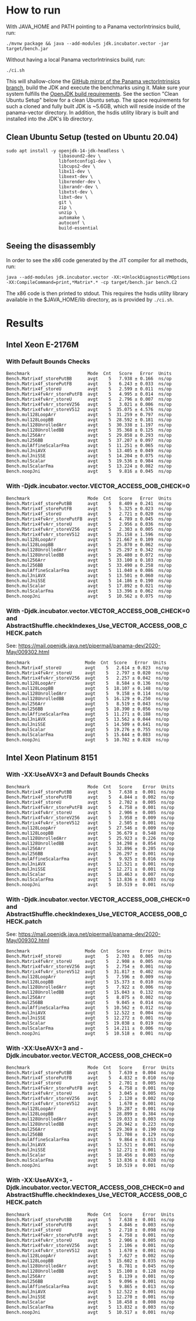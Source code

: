 # How to run

With JAVA_HOME and PATH pointing to a Panama vectorIntrinsics build, run:

```
./mvnw package && java --add-modules jdk.incubator.vector -jar target/bench.jar
```

Without having a local Panama vectorIntrinsics build, run:
```
./ci.sh
```
This will shallow-clone the [GitHub mirror of the Panama vectorIntrinsics branch](https://github.com/openjdk/panama-vector/tree/vectorIntrinsics), build the JDK and execute the benchmarks using it. Make sure your system fulfills the [OpenJDK build requirements](https://github.com/openjdk/panama-vector/blob/vectorIntrinsics/doc/building.md). See the section "Clean Ubuntu Setup" below for a clean Ubuntu setup.
The space requirements for such a cloned and fully built JDK is ~5.6GB, which will reside inside of the panama-vector directory.
In addition, the hsdis utility library is built and installed into the JDK's lib directory.

## Clean Ubuntu Setup (tested on Ubuntu 20.04)

```
sudo apt install -y openjdk-14-jdk-headless \
                    libasound2-dev \
                    libfontconfig1-dev \
                    libcups2-dev \
                    libx11-dev \
                    libxext-dev \
                    libxrender-dev \
                    libxrandr-dev \
                    libxtst-dev \
                    libxt-dev \
                    git \
                    zip \
                    unzip \
                    automake \
                    autoconf \
                    build-essential
```

## Seeing the disassembly

In order to see the x86 code generated by the JIT compiler for all methods, run:
```
java --add-modules jdk.incubator.vector -XX:+UnlockDiagnosticVMOptions -XX:CompileCommand=print,*Matrix*.* -cp target/bench.jar bench.C2
```
The x86 code is then printed to stdout. This requires the hsdis utility library available in the $JAVA_HOME/lib directory, as is provided by `./ci.sh`.

# Results

## Intel Xeon E-2176M
### With Default Bounds Checks
```
Benchmark                      Mode  Cnt   Score   Error  Units
Bench.Matrix4f_storePutBB      avgt    5   7.938 ± 0.166  ns/op
Bench.Matrix4f_storePutFB      avgt    5   6.243 ± 0.033  ns/op
Bench.Matrix4f_storeU          avgt    5   2.599 ± 0.011  ns/op
Bench.Matrix4fvArr_storePutFB  avgt    5   4.995 ± 0.014  ns/op
Bench.Matrix4fvArr_storeU      avgt    5   2.796 ± 0.007  ns/op
Bench.Matrix4fvArr_storeV256   avgt    5   3.021 ± 0.006  ns/op
Bench.Matrix4fvArr_storeV512   avgt    5  35.075 ± 4.576  ns/op
Bench.mul128LoopArr            avgt    5  31.259 ± 0.797  ns/op
Bench.mul128LoopBB             avgt    5  28.592 ± 0.181  ns/op
Bench.mul128UnrolledArr        avgt    5  30.338 ± 1.197  ns/op
Bench.mul128UnrolledBB         avgt    5  35.368 ± 0.125  ns/op
Bench.mul256Arr                avgt    5  29.858 ± 0.293  ns/op
Bench.mul256BB                 avgt    5  37.207 ± 0.097  ns/op
Bench.mulAffineScalarFma       avgt    5  11.251 ± 0.065  ns/op
Bench.mulJniAVX                avgt    5  13.405 ± 0.049  ns/op
Bench.mulJniSSE                avgt    5  14.204 ± 0.075  ns/op
Bench.mulScalar                avgt    5  19.536 ± 0.984  ns/op
Bench.mulScalarFma             avgt    5  13.224 ± 0.082  ns/op
Bench.noopJni                  avgt    5   9.816 ± 0.045  ns/op
```
### With -Djdk.incubator.vector.VECTOR_ACCESS_OOB_CHECK=0
```
Benchmark                      Mode  Cnt   Score   Error  Units
Bench.Matrix4f_storePutBB      avgt    5   8.409 ± 0.241  ns/op
Bench.Matrix4f_storePutFB      avgt    5   5.325 ± 0.023  ns/op
Bench.Matrix4f_storeU          avgt    5   2.721 ± 0.020  ns/op
Bench.Matrix4fvArr_storePutFB  avgt    5   4.789 ± 0.045  ns/op
Bench.Matrix4fvArr_storeU      avgt    5   2.956 ± 0.036  ns/op
Bench.Matrix4fvArr_storeV256   avgt    5   2.303 ± 0.005  ns/op
Bench.Matrix4fvArr_storeV512   avgt    5  35.158 ± 1.596  ns/op
Bench.mul128LoopArr            avgt    5  21.667 ± 0.109  ns/op
Bench.mul128LoopBB             avgt    5  25.870 ± 0.062  ns/op
Bench.mul128UnrolledArr        avgt    5  25.297 ± 0.342  ns/op
Bench.mul128UnrolledBB         avgt    5  26.480 ± 0.072  ns/op
Bench.mul256Arr                avgt    5  33.100 ± 0.103  ns/op
Bench.mul256BB                 avgt    5  33.490 ± 0.258  ns/op
Bench.mulAffineScalarFma       avgt    5  11.040 ± 0.086  ns/op
Bench.mulJniAVX                avgt    5  13.501 ± 0.060  ns/op
Bench.mulJniSSE                avgt    5  14.186 ± 0.190  ns/op
Bench.mulScalar                avgt    5  17.892 ± 0.021  ns/op
Bench.mulScalarFma             avgt    5  13.396 ± 0.062  ns/op
Bench.noopJni                  avgt    5  10.562 ± 0.075  ns/op
```
### With -Djdk.incubator.vector.VECTOR_ACCESS_OOB_CHECK=0 and AbstractShuffle.checkIndexes_Use_VECTOR_ACCESS_OOB_CHECK.patch
See: https://mail.openjdk.java.net/pipermail/panama-dev/2020-May/009302.html
```
Benchmark                     Mode  Cnt  Score   Error  Units
Bench.Matrix4f_storeU         avgt    5   2.614 ± 0.023  ns/op
Bench.Matrix4fvArr_storeU     avgt    5   2.797 ± 0.020  ns/op
Bench.Matrix4fvArr_storeV256  avgt    5   2.257 ± 0.042  ns/op
Bench.mul128LoopArr           avgt    5   8.584 ± 0.136  ns/op
Bench.mul128LoopBB            avgt    5  18.107 ± 0.148  ns/op
Bench.mul128UnrolledArr       avgt    5   9.158 ± 0.114  ns/op
Bench.mul128UnrolledBB        avgt    5  16.129 ± 0.250  ns/op
Bench.mul256Arr               avgt    5   8.519 ± 0.043  ns/op
Bench.mul256BB                avgt    5  10.390 ± 0.056  ns/op
Bench.mulAffineScalarFma      avgt    5  11.271 ± 0.188  ns/op
Bench.mulJniAVX               avgt    5  13.562 ± 0.044  ns/op
Bench.mulJniSSE               avgt    5  14.509 ± 0.641  ns/op
Bench.mulScalar               avgt    5  19.276 ± 0.755  ns/op
Bench.mulScalarFma            avgt    5  15.644 ± 0.083  ns/op
Bench.noopJni                 avgt    5  10.702 ± 0.028  ns/op
```

## Intel Xeon Platinum 8151
### With -XX:UseAVX=3 and Default Bounds Checks
```
Benchmark                      Mode  Cnt   Score    Error  Units
Bench.Matrix4f_storePutBB      avgt    5   7.638 ±  0.001  ns/op
Bench.Matrix4f_storePutFB      avgt    5   4.844 ±  0.002  ns/op
Bench.Matrix4f_storeU          avgt    5   2.702 ±  0.005  ns/op
Bench.Matrix4fvArr_storePutFB  avgt    5   4.758 ±  0.001  ns/op
Bench.Matrix4fvArr_storeU      avgt    5   2.906 ±  0.005  ns/op
Bench.Matrix4fvArr_storeV256   avgt    5   3.958 ±  0.009  ns/op
Bench.Matrix4fvArr_storeV512   avgt    5   2.505 ±  0.001  ns/op
Bench.mul128LoopArr            avgt    5  27.546 ±  0.009  ns/op
Bench.mul128LoopBB             avgt    5  36.679 ±  0.548  ns/op
Bench.mul128UnrolledArr        avgt    5  25.923 ±  0.226  ns/op
Bench.mul128UnrolledBB         avgt    5  34.298 ±  0.054  ns/op
Bench.mul256Arr                avgt    5  32.896 ±  0.205  ns/op
Bench.mul256BB                 avgt    5  26.297 ±  0.001  ns/op
Bench.mulAffineScalarFma       avgt    5   9.925 ±  0.016  ns/op
Bench.mulJniAVX                avgt    5  12.521 ±  0.001  ns/op
Bench.mulJniSSE                avgt    5  12.271 ±  0.001  ns/op
Bench.mulScalar                avgt    5  18.463 ±  0.007  ns/op
Bench.mulScalarFma             avgt    5  13.836 ±  0.003  ns/op
Bench.noopJni                  avgt    5  10.519 ±  0.001  ns/op
```
### With -Djdk.incubator.vector.VECTOR_ACCESS_OOB_CHECK=0 and AbstractShuffle.checkIndexes_Use_VECTOR_ACCESS_OOB_CHECK.patch
See: https://mail.openjdk.java.net/pipermail/panama-dev/2020-May/009302.html
```
Benchmark                     Mode  Cnt   Score    Error  Units
Bench.Matrix4f_storeU         avgt    5   2.703 ±  0.005  ns/op
Bench.Matrix4fvArr_storeU     avgt    5   2.908 ±  0.005  ns/op
Bench.Matrix4fvArr_storeV256  avgt    5   2.754 ±  0.001  ns/op
Bench.Matrix4fvArr_storeV512  avgt    5  31.817 ±  0.402  ns/op
Bench.mul128LoopArr           avgt    5   7.596 ±  0.009  ns/op
Bench.mul128LoopBB            avgt    5  15.373 ±  0.010  ns/op
Bench.mul128UnrolledArr       avgt    5   7.922 ±  0.006  ns/op
Bench.mul128UnrolledBB        avgt    5  15.043 ±  0.132  ns/op
Bench.mul256Arr               avgt    5   8.075 ±  0.002  ns/op
Bench.mul256BB                avgt    5   9.045 ±  0.014  ns/op
Bench.mulAffineScalarFma      avgt    5  10.562 ±  0.012  ns/op
Bench.mulJniAVX               avgt    5  12.522 ±  0.004  ns/op
Bench.mulJniSSE               avgt    5  12.272 ±  0.001  ns/op
Bench.mulScalar               avgt    5  19.038 ±  0.019  ns/op
Bench.mulScalarFma            avgt    5  14.211 ±  0.006  ns/op
Bench.noopJni                 avgt    5  10.518 ±  0.001  ns/op
```
### With -XX:UseAVX=3 and -Djdk.incubator.vector.VECTOR_ACCESS_OOB_CHECK=0
```
Benchmark                      Mode  Cnt   Score    Error  Units
Bench.Matrix4f_storePutBB      avgt    5   7.639 ±  0.004  ns/op
Bench.Matrix4f_storePutFB      avgt    5   4.832 ±  0.010  ns/op
Bench.Matrix4f_storeU          avgt    5   2.701 ±  0.005  ns/op
Bench.Matrix4fvArr_storePutFB  avgt    5   4.758 ±  0.001  ns/op
Bench.Matrix4fvArr_storeU      avgt    5   3.045 ±  0.005  ns/op
Bench.Matrix4fvArr_storeV256   avgt    5   2.120 ±  0.002  ns/op
Bench.Matrix4fvArr_storeV512   avgt    5   1.670 ±  0.001  ns/op
Bench.mul128LoopArr            avgt    5  19.287 ±  0.001  ns/op
Bench.mul128LoopBB             avgt    5  28.899 ±  0.384  ns/op
Bench.mul128UnrolledArr        avgt    5  19.033 ±  0.003  ns/op
Bench.mul128UnrolledBB         avgt    5  28.942 ±  0.223  ns/op
Bench.mul256Arr                avgt    5  29.369 ±  0.190  ns/op
Bench.mul256BB                 avgt    5  32.708 ±  0.129  ns/op
Bench.mulAffineScalarFma       avgt    5   9.864 ±  0.013  ns/op
Bench.mulJniAVX                avgt    5  12.521 ±  0.001  ns/op
Bench.mulJniSSE                avgt    5  12.271 ±  0.001  ns/op
Bench.mulScalar                avgt    5  18.456 ±  0.003  ns/op
Bench.mulScalarFma             avgt    5  13.836 ±  0.028  ns/op
Bench.noopJni                  avgt    5  10.519 ±  0.001  ns/op
```
### With -XX:UseAVX=3, -Djdk.incubator.vector.VECTOR_ACCESS_OOB_CHECK=0 and AbstractShuffle.checkIndexes_Use_VECTOR_ACCESS_OOB_CHECK.patch
```
Benchmark                      Mode  Cnt   Score    Error  Units
Bench.Matrix4f_storePutBB      avgt    5   7.638 ±  0.001  ns/op
Bench.Matrix4f_storePutFB      avgt    5   4.846 ±  0.003  ns/op
Bench.Matrix4f_storeU          avgt    5   2.710 ±  0.098  ns/op
Bench.Matrix4fvArr_storePutFB  avgt    5   4.758 ±  0.001  ns/op
Bench.Matrix4fvArr_storeU      avgt    5   2.906 ±  0.005  ns/op
Bench.Matrix4fvArr_storeV256   avgt    5   2.106 ±  0.001  ns/op
Bench.Matrix4fvArr_storeV512   avgt    5   1.670 ±  0.001  ns/op
Bench.mul128LoopArr            avgt    5   7.627 ±  0.002  ns/op
Bench.mul128LoopBB             avgt    5  15.602 ±  0.035  ns/op
Bench.mul128UnrolledArr        avgt    5   8.781 ±  0.045  ns/op
Bench.mul128UnrolledBB         avgt    5  15.100 ±  0.128  ns/op
Bench.mul256Arr                avgt    5   8.139 ±  0.001  ns/op
Bench.mul256BB                 avgt    5   9.096 ±  0.001  ns/op
Bench.mulAffineScalarFma       avgt    5   9.865 ±  0.013  ns/op
Bench.mulJniAVX                avgt    5  12.522 ±  0.001  ns/op
Bench.mulJniSSE                avgt    5  12.270 ±  0.001  ns/op
Bench.mulScalar                avgt    5  18.458 ±  0.008  ns/op
Bench.mulScalarFma             avgt    5  13.832 ±  0.003  ns/op
Bench.noopJni                  avgt    5  10.517 ±  0.001  ns/op
```
